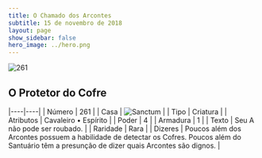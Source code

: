 ```yaml
---
title: O Chamado dos Arcontes
subtitle: 15 de novembro de 2018
layout: page
show_sidebar: false
hero_image: ../hero.png
---
```


![261](https://cdn.keyforgegame.com/media/card_front/pt/341_261_GRHXCM2HH6W2_pt.png)

## O Protetor do Cofre

|----|----|
| Número | 261 |
| Casa | ![Sanctum](https://archonarcana.com/images/thumb/c/c7/Sanctum.png/22px-Sanctum.png "Santuário") |
| Tipo | Criatura |
| Atributos | Cavaleiro • Espírito |
| Poder | 4 |
| Armadura | 1 |
| Texto | Seu A não pode ser roubado. |
| Raridade | Rara |
| Dizeres | Poucos além dos Arcontes possuem a habilidade de detectar os Cofres. Poucos além do Santuário têm a presunção de dizer quais Arcontes são dignos. |
